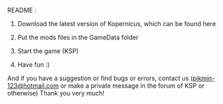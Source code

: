 README :

1. Download the latest version of Kopernicus, which can be found here

2. Put the mods files in the GameData folder

3. Start the game (KSP)

4. Have fun :)

And if you have a suggestion or find bugs or errors, contact us (pikmin-123@hotmail.com or make a private message in the forum of KSP or otherwise) Thank you very much!
